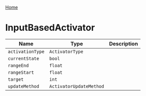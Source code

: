 [Home](https://wnp78.github.io/Sr2Xml/)

# InputBasedActivator


|Name|Type|Description|
|--|--|--|
|`activationType`|`ActivatorType`||
|`currentState`|`bool`||
|`rangeEnd`|`float`||
|`rangeStart`|`float`||
|`target`|`int`||
|`updateMethod`|`ActivatorUpdateMethod`||


